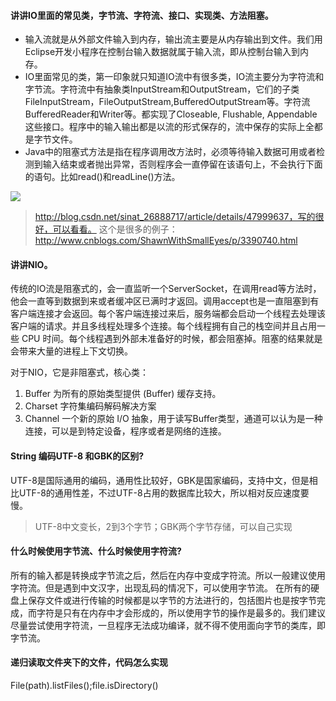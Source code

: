 #### 讲讲IO里面的常见类，字节流、字符流、接口、实现类、方法阻塞。
- 输入流就是从外部文件输入到内存，输出流主要是从内存输出到文件。我们用Eclipse开发小程序在控制台输入数据就属于输入流，即从控制台输入到内存。
- IO里面常见的类，第一印象就只知道IO流中有很多类，IO流主要分为字符流和字节流。字符流中有抽象类InputStream和OutputStream，它们的子类FileInputStream，FileOutputStream,BufferedOutputStream等。字符流BufferedReader和Writer等。都实现了Closeable, Flushable, Appendable这些接口。程序中的输入输出都是以流的形式保存的，流中保存的实际上全都是字节文件。
- Java中的阻塞式方法是指在程序调用改方法时，必须等待输入数据可用或者检测到输入结束或者抛出异常，否则程序会一直停留在该语句上，不会执行下面的语句。比如read()和readLine()方法。

![](http://static.tmaczhao.cn/images/bac44c08ee1bc1c467c732061f3669a0.jpg)


>http://blog.csdn.net/sinat_26888717/article/details/47999637，写的很好，可以看看。
这个是很多的例子：http://www.cnblogs.com/ShawnWithSmallEyes/p/3390740.html

#### 讲讲NIO。
传统的IO流是阻塞式的，会一直监听一个ServerSocket，在调用read等方法时，他会一直等到数据到来或者缓冲区已满时才返回。调用accept也是一直阻塞到有客户端连接才会返回。每个客户端连接过来后，服务端都会启动一个线程去处理该客户端的请求。并且多线程处理多个连接。每个线程拥有自己的栈空间并且占用一些 CPU 时间。每个线程遇到外部未准备好的时候，都会阻塞掉。阻塞的结果就是会带来大量的进程上下文切换。

对于NIO，它是非阻塞式，核心类：
1. Buffer 为所有的原始类型提供 (Buffer) 缓存支持。
2. Charset 字符集编码解码解决方案
3. Channel 一个新的原始 I/O 抽象，用于读写Buffer类型，通道可以认为是一种连接，可以是到特定设备，程序或者是网络的连接。


#### String 编码UTF-8 和GBK的区别?
UTF-8是国际通用的编码，通用性比较好，GBK是国家编码，支持中文，但是相比UTF-8的通用性差，不过UTF-8占用的数据库比较大，所以相对反应速度要慢。

>UTF-8中文变长，2到3个字节；GBK两个字节存储，可以自己实现

#### 什么时候使用字节流、什么时候使用字符流?
所有的输入都是转换成字节流之后，然后在内存中变成字符流。所以一般建议使用字符流。但是遇到中文汉字，出现乱码的情况下，可以使用字节流。
在所有的硬盘上保存文件或进行传输的时候都是以字节的方法进行的，包括图片也是按字节完成，而字符是只有在内存中才会形成的，所以使用字节的操作是最多的。我们建议尽量尝试使用字符流，一旦程序无法成功编译，就不得不使用面向字节的类库，即字节流。

#### 递归读取文件夹下的文件，代码怎么实现
File(path).listFiles();file.isDirectory()
